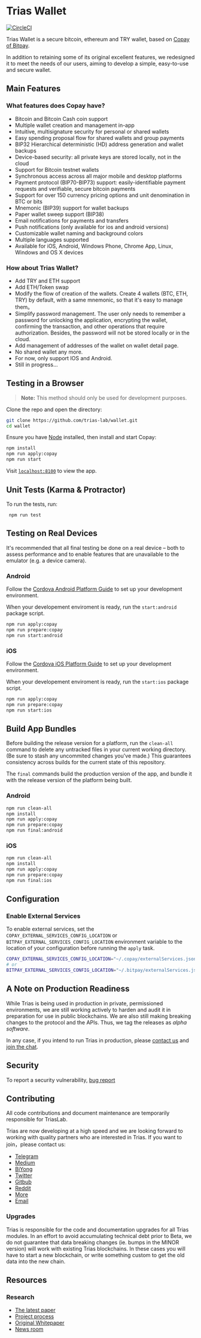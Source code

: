 # Trias Wallet

[![CircleCI](https://img.shields.io/circleci/project/github/trias-lab/wallet/master.svg)](https://circleci.com/gh/trias-lab/wallet/)

Trias Wallet is a secure bitcoin, ethereum and TRY wallet, based on [Copay of Bitpay](https://github.com/bitpay/copay).

In addition to retaining some of its original excellent features, we redesigned it to meet the needs of our users, aiming to develop a simple, easy-to-use and secure wallet.

## Main Features

### What features does Copay have?

- Bitcoin and Bitcoin Cash coin support
- Multiple wallet creation and management in-app
- Intuitive, multisignature security for personal or shared wallets
- Easy spending proposal flow for shared wallets and group payments
- BIP32 Hierarchical deterministic (HD) address generation and wallet backups
- Device-based security: all private keys are stored locally, not in the cloud
- Support for Bitcoin testnet wallets
- Synchronous access across all major mobile and desktop platforms
- Payment protocol (BIP70-BIP73) support: easily-identifiable payment requests and verifiable, secure bitcoin payments
- Support for over 150 currency pricing options and unit denomination in BTC or bits
- Mnemonic (BIP39) support for wallet backups
- Paper wallet sweep support (BIP38)
- Email notifications for payments and transfers
- Push notifications (only available for ios and android versions)
- Customizable wallet naming and background colors
- Multiple languages supported
- Available for iOS, Android, Windows Phone, Chrome App, Linux, Windows and OS X devices

### How about Trias Wallet?

- Add TRY and ETH support
- Add ETH/Token swap
- Modify the flow of creation of the wallets. Create 4 wallets (BTC, ETH, TRY) by default, with a same mnemonic, so that it's easy to manage them。
- Simplify password management. The user only needs to remember a password for unlocking the application, encrypting the wallet, confirming the transaction, and other operations that require authorization. Besides, the password will not be stored locally or in the cloud.
- Add management of addresses of the wallet on wallet detail page.
- No shared wallet any more.
- For now, only support IOS and Android.
- Still in progress...

## Testing in a Browser

> **Note:** This method should only be used for development purposes.

Clone the repo and open the directory:

```sh
git clone https://github.com/trias-lab/wallet.git
cd wallet
```

Ensure you have [Node](https://nodejs.org/) installed, then install and start Copay:

```sh
npm install
npm run apply:copay
npm run start
```

Visit [`localhost:8100`](http://localhost:8100/) to view the app.

## Unit Tests (Karma & Protractor)

To run the tests, run:

```
 npm run test
```

## Testing on Real Devices

It's recommended that all final testing be done on a real device – both to assess performance and to enable features that are unavailable to the emulator (e.g. a device camera).

### Android

Follow the [Cordova Android Platform Guide](https://cordova.apache.org/docs/en/latest/guide/platforms/android/) to set up your development environment.

When your developement enviroment is ready, run the `start:android` package script.

```sh
npm run apply:copay
npm run prepare:copay
npm run start:android
```

### iOS

Follow the [Cordova iOS Platform Guide](https://cordova.apache.org/docs/en/latest/guide/platforms/ios/) to set up your development environment.

When your developement enviroment is ready, run the `start:ios` package script.

```sh
npm run apply:copay
npm run prepare:copay
npm run start:ios
```

## Build App Bundles

Before building the release version for a platform, run the `clean-all` command to delete any untracked files in your current working directory. (Be sure to stash any uncommited changes you've made.) This guarantees consistency across builds for the current state of this repository.

The `final` commands build the production version of the app, and bundle it with the release version of the platform being built.

### Android

```sh
npm run clean-all
npm install
npm run apply:copay
npm run prepare:copay
npm run final:android
```

### iOS

```sh
npm run clean-all
npm install
npm run apply:copay
npm run prepare:copay
npm run final:ios
```

## Configuration

### Enable External Services

To enable external services, set the `COPAY_EXTERNAL_SERVICES_CONFIG_LOCATION` or `BITPAY_EXTERNAL_SERVICES_CONFIG_LOCATION` environment variable to the location of your configuration before running the `apply` task.

```sh
COPAY_EXTERNAL_SERVICES_CONFIG_LOCATION="~/.copay/externalServices.json" npm run apply:copay
# or
BITPAY_EXTERNAL_SERVICES_CONFIG_LOCATION="~/.bitpay/externalServices.json" npm run apply:bitpay
```

## A Note on Production Readiness

While Trias is being used in production in private, permissioned
environments, we are still working actively to harden and audit it in preparation
for use in public blockchains.
We are also still making breaking changes to the protocol and the APIs.
Thus, we tag the releases as _alpha software_.

In any case, if you intend to run Trias in production,
please [contact us](mailto:contact@trias.one) and [join the chat](https://www.trias.one).

## Security

To report a security vulnerability, [bug report](mailto:contact@trias.one)

## Contributing

All code contributions and document maintenance are temporarily responsible for TriasLab.

Trias are now developing at a high speed and we are looking forward to working with quality partners who are interested in Trias. If you want to join，please contact us:

- [Telegram](https://t.me/triaslab)
- [Medium](https://medium.com/@Triaslab)
- [BiYong](https://0.plus/#/triaslab)
- [Twitter](https://twitter.com/triaslab)
- [Gitbub](https://github.com/trias-lab/Documentation)
- [Reddit](https://www.reddit.com/r/Trias_Lab)
- [More](https://www.trias.one/)
- [Email](mailto:contact@trias.one)

### Upgrades

Trias is responsible for the code and documentation upgrades for all Trias modules. In an effort to avoid accumulating technical debt prior to Beta, we do not guarantee that data breaking changes (ie. bumps in the MINOR version) will work with existing Trias blockchains. In these cases you will have to start a new blockchain, or write something custom to get the old data into the new chain.

## Resources

### Research

- [The latest paper](https://www.contact@trias.one/attachment/Trias-whitepaper%20attachments.zip)
- [Project process](https://trias.one/updates/project)
- [Original Whitepaper](https://trias.one/whitepaper)
- [News room](https://trias.one/updates/recent)
